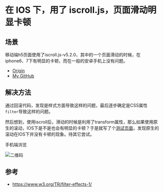 # 在 IOS 下，用了 iscroll.js，页面滑动明显卡顿
## 场景
移动端h5页面使用了iscroll.js-v5.2.0，其中的一个页面滑动的时候，在iphone6、7下有明显的卡顿，而在一般的安卓手机上没有问题。


- [Origin][url-origin]
- [My GitHub][url-my-github]

## 解决方法
通过回滚代码，发现是样式方面导致这样的问题，最后逐步确定是CSS属性`filter`导致这样的问题。

然后想到，使用iscroll后，滑动的时候是利用了transform属性，那么如果使用原生的滚动，IOS下是不是也会有明显的卡顿？于是就写了个[测试页面](https://xxholic.github.io/lab/lab-css/filter.html)，发现原生的滚动在IOS下并没有卡顿的现象。待其它尝试。

手机端浏览

![二维码](https://xxholic.github.io/segment/images/3-1.png)

## 参考
- https://www.w3.org/TR/filter-effects-1/

[url-origin]:https://github.com/XXHolic/segment/issues/js后页面卡顿
[url-my-github]:https://github.com/XXHolic